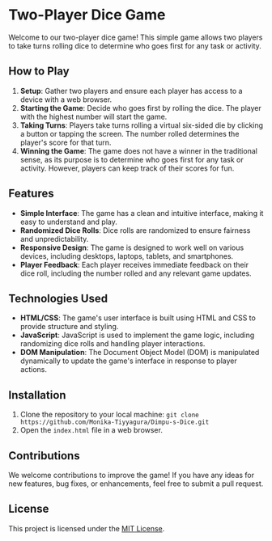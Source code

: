 # Two-Player Dice Game

Welcome to our two-player dice game! This simple game allows two players to take turns rolling dice to determine who goes first for any task or activity.

## How to Play

1. **Setup**: Gather two players and ensure each player has access to a device with a web browser.
2. **Starting the Game**: Decide who goes first by rolling the dice. The player with the highest number will start the game.
3. **Taking Turns**: Players take turns rolling a virtual six-sided die by clicking a button or tapping the screen. The number rolled determines the player's score for that turn.
4. **Winning the Game**: The game does not have a winner in the traditional sense, as its purpose is to determine who goes first for any task or activity. However, players can keep track of their scores for fun.

## Features

- **Simple Interface**: The game has a clean and intuitive interface, making it easy to understand and play.
- **Randomized Dice Rolls**: Dice rolls are randomized to ensure fairness and unpredictability.
- **Responsive Design**: The game is designed to work well on various devices, including desktops, laptops, tablets, and smartphones.
- **Player Feedback**: Each player receives immediate feedback on their dice roll, including the number rolled and any relevant game updates.

## Technologies Used

- **HTML/CSS**: The game's user interface is built using HTML and CSS to provide structure and styling.
- **JavaScript**: JavaScript is used to implement the game logic, including randomizing dice rolls and handling player interactions.
- **DOM Manipulation**: The Document Object Model (DOM) is manipulated dynamically to update the game's interface in response to player actions.

## Installation

1. Clone the repository to your local machine: `git clone https://github.com/Monika-Tiyyagura/Dimpu-s-Dice.git`
2. Open the `index.html` file in a web browser.

## Contributions

We welcome contributions to improve the game! If you have any ideas for new features, bug fixes, or enhancements, feel free to submit a pull request.

## License

This project is licensed under the [MIT License](LICENSE).
